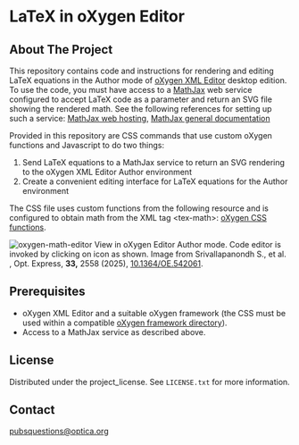 <a id="readme-top"></a>
# LaTeX in oXygen Editor

## About The Project

This repository contains code and instructions for rendering and editing LaTeX equations in the Author mode of [oXygen XML Editor](https://www.oxygenxml.com/) desktop edition. 
To use the code, you must have access to a [MathJax](https://www.mathjax.org/) web service configured to accept LaTeX code as a parameter and return an SVG file showing the rendered math. 
See the following references for setting up such a service: [MathJax web hosting](https://docs.mathjax.org/en/latest/web/hosting.html),  [MathJax general documentation](https://docs.mathjax.org/en/latest/)

Provided in this repository are CSS commands that use custom oXygen functions and Javascript to do two things: 
1. Send LaTeX equations to a MathJax service to return an SVG rendering to the oXygen XML Editor Author environment
2. Create a convenient editing interface for LaTeX equations for the Author environment

The CSS file uses custom functions from the following resource and is configured to obtain math from the XML tag &lt;tex-math&gt;:
[oXygen CSS functions](https://www.oxygenxml.com/doc/versions/27.0/ug-editor/topics/dg-oxygen-css-functions.html). 

![oxygen-math-editor](https://github.com/user-attachments/assets/01d26ef7-17ac-4d2f-abb4-59846fc191f8 "LaTeX in oXygen showing MathJax display (left) and code editor (right)")
View in oXygen Editor Author mode. Code editor is invoked by clicking on icon as shown. Image from Srivallapanondh S., et al. , Opt. Express, **33,** 2558 (2025), [10​.1364/OE.542061](http://dx.doi.org/10.1364/OE.542061).


## Prerequisites

* oXygen XML Editor and a suitable oXygen framework (the CSS must be used within a compatible [oXygen framework directory](https://www.oxygenxml.com/doc/versions/27.0/ug-editor/topics/selecting-combining-multiple-css-styles.html)).
* Access to a MathJax service as described above.

## License

Distributed under the project_license. See `LICENSE.txt` for more information.

## Contact

pubsquestions@optica.org
